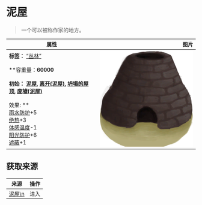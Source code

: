 # 泥屋  
> 一个可以被称作家的地方。  
  
  属性  |   图片   
 ----  |  ----:   
 **标签：**	[“丛林”](tag_Jungle.md)<br><br>**容重量：**60000<br><br>**初始：**	[泥屋](MudHutRuins.md), [离开(泥屋)](MudHutExitRuins.md), [坍塌的屋顶](Dmg_RoofCollapsed.md), [废墟(泥屋)](Debris.md)<br><br>** 效果: **<br>[雨水防护](RainProtection.md)+5<br>[绝热](InsulationHeat.md)+3<br>[体感温度](TemperaturePerceived.md)-1<br>[阳光防护](SunProtection.md)+6<br>[遮蔽](Sheltered.md)+1  |  ![](Sprite/Kiln.png)   
  
## 获取来源  
来源  |  操作  
----  |  ----  
[泥屋\n](MudHutEntranceRuins.md)  |  进入  

